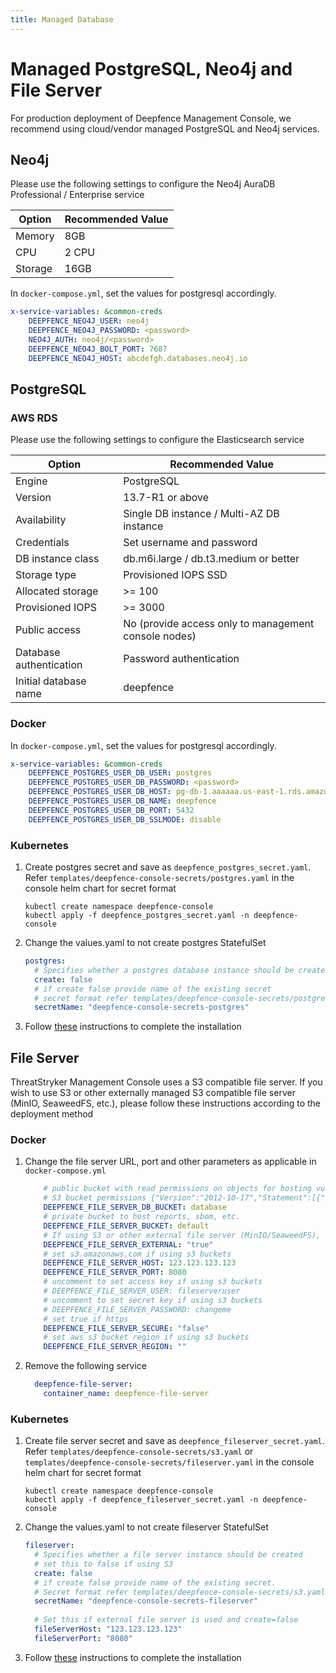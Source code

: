 ```yaml
---
title: Managed Database
---
```


# Managed PostgreSQL, Neo4j and File Server

For production deployment of Deepfence Management Console, we recommend using cloud/vendor managed PostgreSQL and Neo4j services.

## Neo4j

Please use the following settings to configure the Neo4j AuraDB Professional / Enterprise service

| Option  | Recommended Value |
|---------|-------------------|
| Memory  | 8GB               |
| CPU     | 2 CPU             |
| Storage | 16GB              |

In `docker-compose.yml`, set the values for postgresql accordingly.
```yaml
x-service-variables: &common-creds
    DEEPFENCE_NEO4J_USER: neo4j
    DEEPFENCE_NEO4J_PASSWORD: <password>
    NEO4J_AUTH: neo4j/<password>
    DEEPFENCE_NEO4J_BOLT_PORT: 7687
    DEEPFENCE_NEO4J_HOST: abcdefgh.databases.neo4j.io
```

## PostgreSQL

### AWS RDS

Please use the following settings to configure the Elasticsearch service

| Option                  | Recommended Value                                    |
|-------------------------|------------------------------------------------------|
| Engine                  | PostgreSQL                                           |
| Version                 | 13.7-R1 or above                                     |
| Availability            | Single DB instance / Multi-AZ DB instance            |
| Credentials             | Set username and password                            |
| DB instance class       | db.m6i.large / db.t3.medium or better                |
| Storage type            | Provisioned IOPS SSD                                 |
| Allocated storage       | >= 100                                               |
| Provisioned IOPS        | >= 3000                                              |
| Public access           | No (provide access only to management console nodes) |
| Database authentication | Password authentication                              |
| Initial database name   | deepfence                                            |

### Docker

In `docker-compose.yml`, set the values for postgresql accordingly.
```yaml
x-service-variables: &common-creds
    DEEPFENCE_POSTGRES_USER_DB_USER: postgres
    DEEPFENCE_POSTGRES_USER_DB_PASSWORD: <password>
    DEEPFENCE_POSTGRES_USER_DB_HOST: pg-db-1.aaaaaa.us-east-1.rds.amazonaws.com
    DEEPFENCE_POSTGRES_USER_DB_NAME: deepfence
    DEEPFENCE_POSTGRES_USER_DB_PORT: 5432
    DEEPFENCE_POSTGRES_USER_DB_SSLMODE: disable
```

### Kubernetes

1. Create postgres secret and save as `deepfence_postgres_secret.yaml`. Refer `templates/deepfence-console-secrets/postgres.yaml` in the console helm chart for secret format
    ```shell
    kubectl create namespace deepfence-console
    kubectl apply -f deepfence_postgres_secret.yaml -n deepfence-console
    ```
2. Change the values.yaml to not create postgres StatefulSet
    ```yaml
    postgres:
      # Specifies whether a postgres database instance should be created
      create: false
      # if create false provide name of the existing secret
      # secret format refer templates/deepfence-console-secrets/postgres.yaml
      secretName: "deepfence-console-secrets-postgres"
    ```
3. Follow [these](kubernetes.md#console-helm-chart) instructions to complete the installation

## File Server

ThreatStryker Management Console uses a S3 compatible file server. If you wish to use S3 or other externally managed S3 compatible file server (MinIO, SeaweedFS, etc.), please follow these instructions according to the deployment method

### Docker

1. Change the file server URL, port and other parameters as applicable in `docker-compose.yml`
    ```yaml
        # public bucket with read permissions on objects for hosting vulnerability database
        # S3 bucket permissions {"Version":"2012-10-17","Statement":[{"Sid":"database","Effect":"Allow","Principal":"*","Action":"s3:GetObject","Resource":["arn:aws:s3:::<bucket-name>/database/*","arn:aws:s3:::<bucket-name>/database"]}]}
        DEEPFENCE_FILE_SERVER_DB_BUCKET: database
        # private bucket to host reports, sbom, etc.
        DEEPFENCE_FILE_SERVER_BUCKET: default
        # If using S3 or other external file server (MinIO/SeaweedFS), set this to true
        DEEPFENCE_FILE_SERVER_EXTERNAL: "true"
        # set s3.amazonaws.com if using s3 buckets
        DEEPFENCE_FILE_SERVER_HOST: 123.123.123.123
        DEEPFENCE_FILE_SERVER_PORT: 8080
        # uncomment to set access key if using s3 buckets
        # DEEPFENCE_FILE_SERVER_USER: fileserveruser
        # uncomment to set secret key if using s3 buckets
        # DEEPFENCE_FILE_SERVER_PASSWORD: changeme
        # set true if https
        DEEPFENCE_FILE_SERVER_SECURE: "false"
        # set aws s3 bucket region if using s3 buckets
        DEEPFENCE_FILE_SERVER_REGION: ""
    ```
2. Remove the following service
    ```yaml
      deepfence-file-server:
        container_name: deepfence-file-server
    ```

### Kubernetes

1. Create file server secret and save as `deepfence_fileserver_secret.yaml`. Refer `templates/deepfence-console-secrets/s3.yaml` or `templates/deepfence-console-secrets/fileserver.yaml` in the console helm chart for secret format
    ```shell
    kubectl create namespace deepfence-console
    kubectl apply -f deepfence_fileserver_secret.yaml -n deepfence-console
    ```
2. Change the values.yaml to not create fileserver StatefulSet
    ```yaml
    fileserver:
      # Specifies whether a file server instance should be created
      # set this to false if using S3
      create: false
      # if create false provide name of the existing secret.
      # Secret format refer templates/deepfence-console-secrets/s3.yaml
      secretName: "deepfence-console-secrets-fileserver"
      
      # Set this if external file server is used and create=false
      fileServerHost: "123.123.123.123"
      fileServerPort: "8080"
    ```
3. Follow [these](kubernetes.md#console-helm-chart) instructions to complete the installation